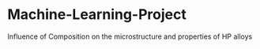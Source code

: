 # Machine-Learning-Project
Influence of Composition on the microstructure and properties of HP alloys
